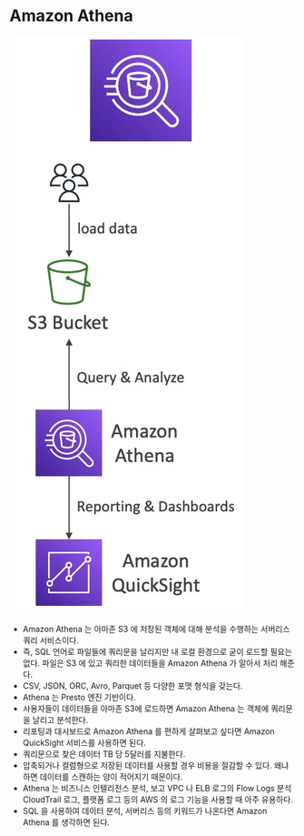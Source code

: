 # Amazon Athena

![](images/13.png)

- Amazon Athena 는 아마존 S3 에 저장된 객체에 대해 분석을 수행하는 서버리스 쿼리 서비스이다.
- 즉, SQL 언어로 파일들에 쿼리문을 날리지만 내 로컬 환경으로 굳이 로드할 필요는 없다. 파일은 S3 에 있고 쿼리한 데이터들을 Amazon Athena 가 알아서 처리 해준다.
- CSV, JSON, ORC, Avro, Parquet 등 다양한 포맷 형식을 갖는다.
- Athena 는 Presto 엔진 기반이다.
- 사용자들이 데이터들을 아마존 S3에 로드하면 Amazon Athena 는 객체에 쿼리문을 날리고 분석한다.
- 리포팅과 대시보드로 Amazon Athena 를 편하게 살펴보고 싶다면 Amazon QuickSight 서비스를 사용하면 된다.
- 쿼리문으로 찾은 데이터 TB 당 5달러를 지불한다.
- 압축되거나 컬럼형으로 저장된 데이터를 사용할 경우 비용을 절감할 수 있다. 왜냐하면 데이터를 스캔하는 양이 적어지기 때문이다.
- Athena 는 비즈니스 인텔리전스 분석, 보고 VPC 나 ELB 로그의 Flow Logs 분석 CloudTrail 로그, 플랫폼 로그 등의 AWS 의 로그 기능을 사용할 때 아주 유용하다.
- SQL 을 사용하여 데이터 분석, 서버리스 등의 키워드가 나온다면 Amazon Athena 를 생각하면 된다.